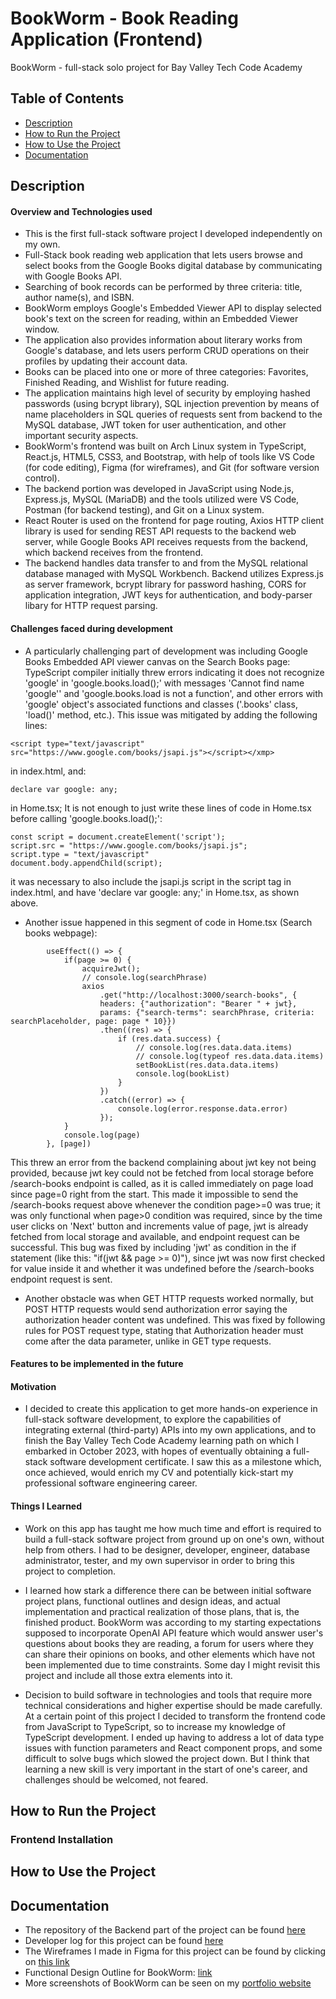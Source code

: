 # BookWorm - Book Reading Application (Frontend)
BookWorm - full-stack solo project for Bay Valley Tech Code Academy

## Table of Contents
- [Description](#description)
- [How to Run the Project](#how-to-run-the-project)
- [How to Use the Project](#how-to-use-the-project)
- [Documentation](#documentation)

## Description
#### Overview and Technologies used
* This is the first full-stack software project I developed independently on my own.
* Full-Stack book reading web application that lets users browse and select books from the Google Books digital database by communicating with Google Books API. 
* Searching of book records can be performed by three criteria: title, author name(s), and ISBN.
* BookWorm employs Google's Embedded Viewer API to display selected book's text on the screen for reading, within an Embedded Viewer window.
* The application also provides information about literary works from Google's database, and lets users perform CRUD operations on their profiles by updating their account data.
* Books can be placed into one or more of three categories: Favorites, Finished Reading, and Wishlist for future reading.
* The application maintains high level of security by employing hashed passwords (using bcrypt library), SQL injection prevention by means of name placeholders in SQL queries of requests sent from backend to the MySQL database, JWT token for user authentication, and other important security aspects.
* BookWorm's frontend was built on Arch Linux system in TypeScript, React.js, HTML5, CSS3, and Bootstrap, with help of tools like VS Code (for code editing), Figma (for wireframes), and Git (for software version control).
* The backend portion was developed in JavaScript using Node.js, Express.js, MySQL (MariaDB) and the tools utilized were VS Code, Postman (for backend testing), and Git on a Linux system.
* React Router is used on the frontend for page routing, Axios HTTP client library is used for sending REST API requests to the backend web server, while Google Books API receives requests from the backend, which backend receives from the frontend.
* The backend handles data transfer to and from the MySQL relational database managed with MySQL Workbench. Backend utilizes Express.js as server framework, bcrypt library for password hashing, CORS for application integration, JWT keys for authentication, and body-parser libary for HTTP request parsing.

#### Challenges faced during development
* A particularly challenging part of development was including Google Books Embedded API viewer canvas on the Search Books page: TypeScript compiler initially threw errors indicating it does not recognize 'google' in 'google.books.load();' with messages 'Cannot find name 'google'' and 'google.books.load is not a function', and other errors with 'google' object's associated functions and classes ('.books' class, 'load()' method, etc.). 
This issue was mitigated by adding the following lines: <br>
``` 
<script type="text/javascript" src="https://www.google.com/books/jsapi.js"></script></xmp>
```
in index.html, and:
```
declare var google: any; 
```
in Home.tsx; It is not enough to just write these lines of code in Home.tsx before calling 'google.books.load();':
```
const script = document.createElement('script');
script.src = "https://www.google.com/books/jsapi.js";
script.type = "text/javascript"
document.body.appendChild(script);
```
it was necessary to also include the jsapi.js script in the script tag in index.html, and have 'declare var google: any;' in Home.tsx, as shown above.

* Another issue happened in this segment of code in Home.tsx (Search books webpage):
```
        useEffect(() => {
            if(page >= 0) {
                acquireJwt();
                // console.log(searchPhrase)
                axios
                    .get("http://localhost:3000/search-books", {
                    headers: {"authorization": "Bearer " + jwt}, 
                    params: {"search-terms": searchPhrase, criteria: searchPlaceholder, page: page * 10}})
                    .then((res) => {
                        if (res.data.success) {
                            // console.log(res.data.data.items)
                            // console.log(typeof res.data.data.items)
                            setBookList(res.data.data.items)
                            console.log(bookList)
                        } 
                    })
                    .catch((error) => {
                        console.log(error.response.data.error)
                    });
            }
            console.log(page)
        }, [page]) 
```        
This threw an error from the backend complaining about jwt key not being provided, 
because jwt key could not be fetched from local storage before /search-books endpoint is called, 
as it is called immediately on page load since page=0 right from the start. 
This made it impossible to send the /search-books request above whenever the condition page>=0 was 
true; it was only functional when page>0 condition was required, since by the time user
clicks on 'Next' button and increments value of page, jwt is already fetched from local storage and 
available, and endpoint request can be successful. This bug was fixed by including 'jwt' as 
condition in the if statement (like this: "if(jwt && page >= 0)"), since jwt was now first checked 
for value inside it and whether it was undefined before the /search-books endpoint request is sent.

* Another obstacle was when GET HTTP requests worked normally, but POST HTTP requests would send 
authorization error saying the authorization header content was undefined. This was fixed by 
following rules for POST request type, stating that Authorization header must come after the 
data parameter, unlike in GET type requests.

#### Features to be implemented in the future

#### Motivation
* I decided to create this application to get more hands-on experience in full-stack 
software development, to explore the capabilities of integrating external (third-party) APIs
into my own applications, and to finish the Bay Valley Tech Code Academy learning path on which
I embarked in October 2023, with hopes of eventually obtaining a full-stack software development 
certificate. I saw this as a milestone which, once achieved, would enrich my CV and potentially 
kick-start my professional software engineering career.

#### Things I Learned
* Work on this app has taught me how much time and effort is required to build a full-stack
software project from ground up on one's own, without help from others. I had to be designer, developer,
engineer, database administrator, tester, and my own supervisor in order to bring this project to 
completion.

* I learned how stark a difference there can be between initial software project plans, functional 
outlines and design ideas, and actual implementation and practical realization of those plans, that is, the finished product.
BookWorm was according to my starting expectations supposed to incorporate OpenAI API feature which would answer
user's questions about books they are reading, a forum for users where they can share their opinions on books, 
and other elements which have not been implemented due to time constraints. Some day I might revisit this
project and include all those extra elements into it.

* Decision to build software in technologies and tools that require more technical considerations and
higher expertise should be made carefully. At a certain point of this project I decided to transform the 
frontend code from JavaScript to TypeScript, so to increase my knowledge of TypeScript development. I ended
up having to address a lot of data type issues with function parameters and React component props, and some
difficult to solve bugs which slowed the project down. But I think that learning a new skill is very
important in the start of one's career, and challenges should be welcomed, not feared.

## How to Run the Project
### Frontend Installation

## How to Use the Project

## Documentation
* The repository of the Backend part of the project can be found [here](https://github.com/kristijanH1998/bookworm-backend.git)
* Developer log for this project can be found [here](https://docs.google.com/document/d/1ieDdM0txky0wxEZ3w_PPIUdPI_pAFzgeKAzslnP2bsw/edit?usp=sharing)
* The Wireframes I made in Figma for this project can be found by clicking on [this link](https://www.figma.com/design/HyaA7HkQP4oVYABsiWcimn/BookWorm-Wireframe?node-id=0-1&t=0i8CE6GfiTgFVYkF-1)
* Functional Design Outline for BookWorm: [link](https://docs.google.com/document/d/1XoP50WMfJ7WNict0mYizXaeUk4Cqgh8SxsYhh9SBCIw/edit?usp=sharing)
* More screenshots of BookWorm can be seen on my [portfolio website](https://kristijanh1998.github.io/bookworm.html)